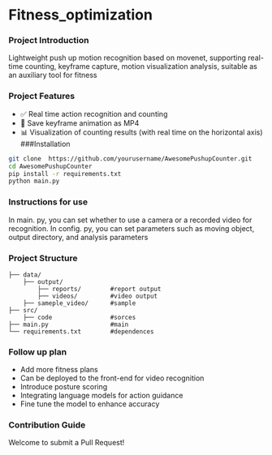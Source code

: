 # Fitness_optimization
### Project Introduction

Lightweight push up motion recognition based on movenet, supporting real-time counting, keyframe capture, motion visualization analysis, suitable as an auxiliary tool for fitness

### Project Features

-  ✅  Real time action recognition and counting
-  🎥  Save keyframe animation as MP4
-  📊  Visualization of counting results (with real time on the horizontal axis)
###Installation

```bash
git clone  https://github.com/yourusername/AwesomePushupCounter.git
cd AwesomePushupCounter
pip install -r requirements.txt
python main.py
```
### Instructions for use


In main. py, you can set whether to use a camera or a recorded video for recognition. In config. py, you can set parameters such as moving object, output directory, and analysis parameters


### Project Structure

```
├── data/					
	├── output/				
		├── reports/		#report output
		├── videos/			#video output
	├── sameple_video/		#sample
├── src/					
	├── code				#sorces
├── main.py					#main
└── requirements.txt		#dependences
```
### Follow up plan

- Add more fitness plans
- Can be deployed to the front-end for video recognition
- Introduce posture scoring
- Integrating language models for action guidance
- Fine tune the model to enhance accuracy

### Contribution Guide

Welcome to submit a Pull Request!